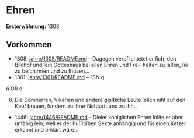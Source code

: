 # Ehren

**Ersterwähnung:** 1308

## Vorkommen
- 1308: [jahre/1308/README.md](../jahre/1308/README.md) – Dagegen verpſlichtetet er ſich, den
Biſchof und ſein Gotteshaus bei allen Ehren und Frei-
heiten zu laſſen, ſie zu beſchirmen und zu ſhüzen...
- 1361: [jahre/1361/README.md](../jahre/1361/README.md) – “SN q


n OR e

8) Die Domherren, Vikarien und andere geiſtliche
Leute ſollen niht auf den Kauf brauen, ſondern zu ihrer
Notdurft und zu ihr...
- 1446: [jahre/1446/README.md](../jahre/1446/README.md) – Dieſer königlichen Ehren ſollte er aber
unfähig ſein, weil er der huſſitiſhen Sekte anhängig und
für einen Ketzer erkannt und erklärt wäre...

